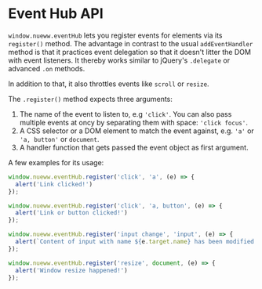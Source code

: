 # Event Hub API

`window.nueww.eventHub` lets you register events for elements via its `register()` method. The advantage in contrast to the usual `addEventHandler` method is that it practices event delegation so that it doesn't litter the DOM with event listeners. It thereby works similar to jQuery's `.delegate` or advanced `.on` methods.

In addition to that, it also throttles events like `scroll` or `resize`.

The `.register()` method expects three arguments:

1) The name of the event to listen to, e.g `'click'`. You can also pass multiple events at oncy by separating them with space: `'click focus'`.
2) A CSS selector or a DOM element to match the event against, e.g. `'a'` or `'a, button'` or `document`.
3) A handler function that gets passed the event object as first argument.

A few examples for its usage:

```js
window.nueww.eventHub.register('click', 'a', (e) => {
  alert('Link clicked!')
});
```

```js
window.nueww.eventHub.register('click', 'a, button', (e) => {
  alert('Link or button clicked!')
});
```

```js
window.nueww.eventHub.register('input change', 'input', (e) => {
  alert(`Content of input with name ${e.target.name} has been modified!`)
});
```

```js
window.nueww.eventHub.register('resize', document, (e) => {
  alert('Window resize happened!')
});
```

